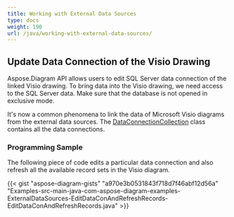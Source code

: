 ```yaml
---
title: Working with External Data Sources
type: docs
weight: 190
url: /java/working-with-external-data-sources/
---
```


## **Update Data Connection of the Visio Drawing**
Aspose.Diagram API allows users to edit SQL Server data connection of the linked Visio drawing. To bring data into the Visio drawing, we need access to the SQL Server data. Make sure that the database is not opened in exclusive mode.

It's now a common phenomena to link the data of Microsoft Visio diagrams from the external data sources. The [DataConnectionCollection](https://reference.aspose.com/diagram/java/com.aspose.diagram/dataconnectioncollection) class contains all the data connections.
### **Programming Sample**
The following piece of code edits a particular data connection and also refresh all the available record sets in the Visio diagram.

{{< gist "aspose-diagram-gists" "a970e3b0531843f718d7f46abf12d56a" "Examples-src-main-java-com-aspose-diagram-examples-ExternalDataSources-EditDataConAndRefreshRecords-EditDataConAndRefreshRecords.java" >}}
